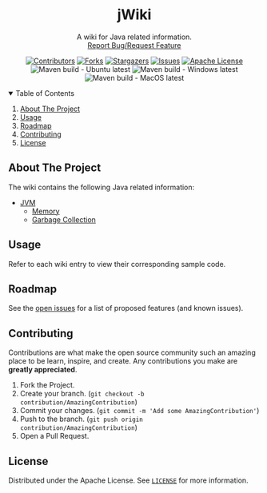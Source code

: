 <!-- PROJECT SHIELDS -->
<!--
*** I'm using markdown "reference style" links for readability.
*** Reference links are enclosed in brackets [ ] instead of parentheses ( ).
*** See the bottom of this document for the declaration of the reference variables
*** for contributors-url, forks-url, etc. This is an optional, concise syntax you may use.
*** https://www.markdownguide.org/basic-syntax/#reference-style-links
-->
<div align="center">
  <h1 align="center">jWiki</h1>
  <p align="center">
    A wiki for Java related information.
    <br />
    <a href="https://github.com/padaiyal/jWiki/issues/new/choose">Report Bug/Request Feature</a>
  </p>

[![Contributors][contributors-shield]][contributors-url]
[![Forks][forks-shield]][forks-url]
[![Stargazers][stars-shield]][stars-url]
[![Issues][issues-shield]][issues-url]
[![Apache License][license-shield]][license-url] <br>
![Maven build - Ubuntu latest](https://github.com/padaiyal/jWiki/workflows/Maven%20build%20-%20Ubuntu%20latest/badge.svg?branch=main)
![Maven build - Windows latest](https://github.com/padaiyal/jWiki/workflows/Maven%20build%20-%20Windows%20latest/badge.svg?branch=main)
![Maven build - MacOS latest](https://github.com/padaiyal/jWiki/workflows/Maven%20build%20-%20MacOS%20latest/badge.svg?branch=main)
</div>

<!-- TABLE OF CONTENTS -->
<details open="open">
  <summary>Table of Contents</summary>
  <ol>
    <li>
      <a href="#about-the-project">About The Project</a>
    </li>
    <li>
        <a href="#usage">Usage</a>
    </li>
    <li>
        <a href="#roadmap">Roadmap</a>
    </li>
    <li>
        <a href="#contributing">Contributing</a>
    </li>
    <li>
        <a href="#license">License</a>
    </li>
  </ol>
</details>

<!-- ABOUT THE PROJECT -->
## About The Project
The wiki contains the following Java related information:
* [JVM](docs/jvm)
    * [Memory](docs/jvm/memory.md)
    * [Garbage Collection](docs/jvm/garbage_collection.md)

<!-- USAGE -->
## Usage
Refer to each wiki entry to view their corresponding sample code.

<!-- ROADMAP -->
## Roadmap
See the [open issues](https://github.com/padaiyal/jWiki/issues) for a list of proposed features (and known issues).

<!-- CONTRIBUTING -->
## Contributing
Contributions are what make the open source community such an amazing place to be learn, inspire, and create. Any contributions you make are **greatly appreciated**.

1. Fork the Project.
2. Create your branch. (`git checkout -b contribution/AmazingContribution`)
3. Commit your changes. (`git commit -m 'Add some AmazingContribution'`)
4. Push to the branch. (`git push origin contribution/AmazingContribution`)
5. Open a Pull Request.


<!-- LICENSE -->
## License
Distributed under the Apache License. See [`LICENSE`](https://github.com/padaiyal/jWiki/blob/main/LICENSE) for more information.


<!-- MARKDOWN LINKS & IMAGES -->
<!-- https://www.markdownguide.org/basic-syntax/#reference-style-links -->
[contributors-shield]: https://img.shields.io/github/contributors/padaiyal/jWiki.svg?style=for-the-badge
[contributors-url]: https://github.com/padaiyal/jWiki/graphs/contributors
[forks-shield]: https://img.shields.io/github/forks/padaiyal/jWiki.svg?style=for-the-badge
[forks-url]: https://github.com/padaiyal/jWiki/network/members
[stars-shield]: https://img.shields.io/github/stars/padaiyal/jWiki.svg?style=for-the-badge
[stars-url]: https://github.com/padaiyal/jWiki/stargazers
[issues-shield]: https://img.shields.io/github/issues/padaiyal/jWiki.svg?style=for-the-badge
[issues-url]: https://github.com/padaiyal/jWiki/issues
[license-shield]: https://img.shields.io/github/license/padaiyal/jWiki.svg?style=for-the-badge
[license-url]: https://github.com/padaiyal/jWiki/blob/master/LICENSE
